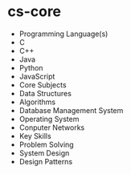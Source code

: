 # cs-core
* Programming Language(s)
 * C
 * C++
 * Java
 * Python
 * JavaScript
* Core Subjects
 * Data Structures
 * Algorithms
 * Database Management System
 * Operating System
 * Conputer Networks
* Key Skills
 * Problem Solving
 * System Design
 * Design Patterns

